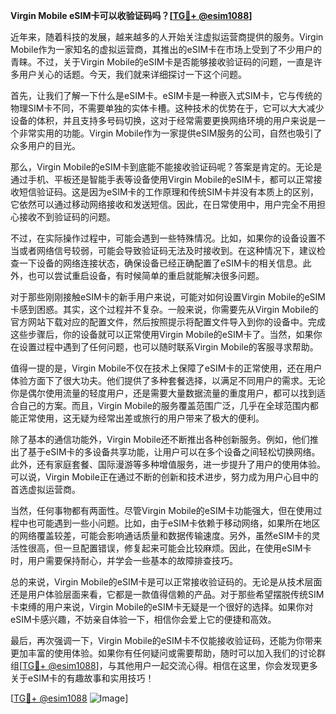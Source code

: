 **Virgin Mobile eSIM卡可以收验证码吗？[[TG💪+ @esim1088](https://t.me/s/esim1088)]**

近年来，随着科技的发展，越来越多的人开始关注虚拟运营商提供的服务。Virgin Mobile作为一家知名的虚拟运营商，其推出的eSIM卡在市场上受到了不少用户的青睐。不过，关于Virgin Mobile的eSIM卡是否能够接收验证码的问题，一直是许多用户关心的话题。今天，我们就来详细探讨一下这个问题。

首先，让我们了解一下什么是eSIM卡。eSIM卡是一种嵌入式SIM卡，它与传统的物理SIM卡不同，不需要单独的实体卡槽。这种技术的优势在于，它可以大大减少设备的体积，并且支持多号码切换，这对于经常需要更换网络环境的用户来说是一个非常实用的功能。Virgin Mobile作为一家提供eSIM服务的公司，自然也吸引了众多用户的目光。

那么，Virgin Mobile的eSIM卡到底能不能接收验证码呢？答案是肯定的。无论是通过手机、平板还是智能手表等设备使用Virgin Mobile的eSIM卡，都可以正常接收短信验证码。这是因为eSIM卡的工作原理和传统SIM卡并没有本质上的区别，它依然可以通过移动网络接收和发送短信。因此，在日常使用中，用户完全不用担心接收不到验证码的问题。

不过，在实际操作过程中，可能会遇到一些特殊情况。比如，如果你的设备设置不当或者网络信号较弱，可能会导致验证码无法及时接收到。在这种情况下，建议检查一下设备的网络连接状态，确保设备已经正确配置了eSIM卡的相关信息。此外，也可以尝试重启设备，有时候简单的重启就能解决很多问题。

对于那些刚刚接触eSIM卡的新手用户来说，可能对如何设置Virgin Mobile的eSIM卡感到困惑。其实，这个过程并不复杂。一般来说，你需要先从Virgin Mobile的官方网站下载对应的配置文件，然后按照提示将配置文件导入到你的设备中。完成这些步骤后，你的设备就可以正常使用Virgin Mobile的eSIM卡了。当然，如果你在设置过程中遇到了任何问题，也可以随时联系Virgin Mobile的客服寻求帮助。

值得一提的是，Virgin Mobile不仅在技术上保障了eSIM卡的正常使用，还在用户体验方面下了很大功夫。他们提供了多种套餐选择，以满足不同用户的需求。无论你是偶尔使用流量的轻度用户，还是需要大量数据流量的重度用户，都可以找到适合自己的方案。而且，Virgin Mobile的服务覆盖范围广泛，几乎在全球范围内都能正常使用，这无疑为经常出差或旅行的用户带来了极大的便利。

除了基本的通信功能外，Virgin Mobile还不断推出各种创新服务。例如，他们推出了基于eSIM卡的多设备共享功能，让用户可以在多个设备之间轻松切换网络。此外，还有家庭套餐、国际漫游等多种增值服务，进一步提升了用户的使用体验。可以说，Virgin Mobile正在通过不断的创新和技术进步，努力成为用户心目中的首选虚拟运营商。

当然，任何事物都有两面性。尽管Virgin Mobile的eSIM卡功能强大，但在使用过程中也可能遇到一些小问题。比如，由于eSIM卡依赖于移动网络，如果所在地区的网络覆盖较差，可能会影响通话质量和数据传输速度。另外，虽然eSIM卡的灵活性很高，但一旦配置错误，修复起来可能会比较麻烦。因此，在使用eSIM卡时，用户需要保持耐心，并学会一些基本的故障排查技巧。

总的来说，Virgin Mobile的eSIM卡是可以正常接收验证码的。无论是从技术层面还是用户体验层面来看，它都是一款值得信赖的产品。对于那些希望摆脱传统SIM卡束缚的用户来说，Virgin Mobile的eSIM卡无疑是一个很好的选择。如果你对eSIM卡感兴趣，不妨亲自体验一下，相信你会爱上它的便捷和高效。

最后，再次强调一下，Virgin Mobile的eSIM卡不仅能接收验证码，还能为你带来更加丰富的使用体验。如果你有任何疑问或需要帮助，随时可以加入我们的讨论群组[[TG💪+ @esim1088](https://t.me/s/esim1088)]，与其他用户一起交流心得。相信在这里，你会发现更多关于eSIM卡的有趣故事和实用技巧！

[[TG💪+ @esim1088](https://t.me/s/esim1088) ![Image](https://i.postimg.cc/4NQfJmqS/Snipaste-2025-05-13-00-14-12.png)]